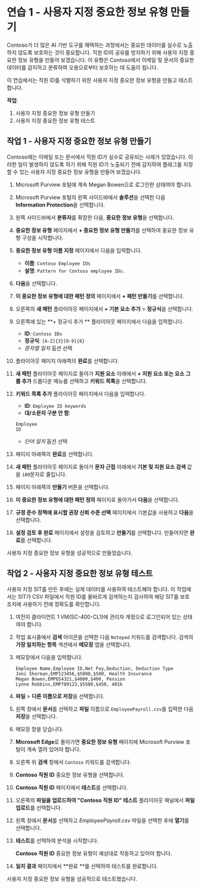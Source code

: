 # 연습 1 - 사용자 지정 중요한 정보 유형 만들기

Contoso가 더 많은 AI 기반 도구를 채택하는 과정에서는 중요한 데이터를 실수로 노출하지 않도록 보호하는 것이 중요합니다. 직원 ID의 공유를 방지하기 위해 사용자 지정 중요한 정보 유형을 만들어 보겠습니다. 이 유형은 Contoso에서 이메일 및 문서의 중요한 데이터를 감지하고 분류하여 오용으로부터 보호하는 데 도움이 됩니다.

이 연습에서는 직원 ID를 식별하기 위한 사용자 지정 중요한 정보 유형을 만들고 테스트합니다.

**작업**:

1. 사용자 지정 중요한 정보 유형 만들기
1. 사용자 지정 중요한 정보 유형 테스트

## 작업 1 - 사용자 지정 중요한 정보 유형 만들기

Contoso에는 이메일 또는 문서에서 직원 ID가 실수로 공유되는 사례가 있었습니다. 이러한 일이 발생하지 않도록 하기 위해 직원 ID가 노출되기 전에 감지하여 플래그를 지정할 수 있는 사용자 지정 중요한 정보 유형을 만들어 보겠습니다.

1. Microsoft Purview 포털에 계속 Megan Bowen으로 로그인한 상태여야 합니다.

1. Microsoft Purview 포털의 왼쪽 사이드바에서 **솔루션**을 선택한 다음 **Information Protection**을 선택합니다.

1. 왼쪽 사이드바에서 **분류자**를 확장한 다음, **중요한 정보 유형**을 선택합니다.

1. **중요한 정보 유형** 페이지에서 **+ 중요한 정보 유형 만들기**를 선택하여 중요한 정보 유형 구성을 시작합니다.

1. **중요한 정보 유형 이름 지정** 페이지에서 다음을 입력합니다.

    - **이름**: `Contoso Employee IDs`
    - **설명**: `Pattern for Contoso employee IDs.`

1. **다음**을 선택합니다.

1. **이 중요한 정보 유형에 대한 패턴 정의** 페이지에서 **+ 패턴 만들기**를 선택합니다.

1. 오른쪽의 **새 패턴** 플라이아웃 페이지에서 **+ 기본 요소 추가** > **정규식**을 선택합니다.

1. 오른쪽에 있는 **+ 정규식 추가 ** 플라이아웃 페이지에서 다음을 입력합니다.

    - **ID**: `Contoso IDs`
    - **정규식**: `[A-Z]{3}[0-9]{6}`
    - _문자열 일치_ 옵션 선택

1. 플라이아웃 페이지 아래쪽의 **완료**를 선택합니다.

1. **새 패턴** 플라이아웃 페이지로 돌아가 **지원 요소** 아래에서 **+ 지원 요소 또는 요소 그룹 추가** 드롭다운 메뉴를 선택하고 **키워드 목록**을 선택합니다.

1. **키워드 목록 추가** 플라이아웃 페이지에서 다음을 입력합니다.

    - **ID**: `Employee ID keywords`
    - **대/소문자 구분 안 함**:

    ```text
    Employee
    ID
    ```

    - _단어 일치_ 옵션 선택

1. 페이지 아래쪽의 **완료**를 선택합니다.

1. **새 패턴** 플라이아웃 페이지로 돌아가 **문자 근접** 아래에서 **기본 및 지원 요소 검색** 값을 `100`문자로 줄입니다.

1. 페이지 아래쪽의 **만들기** 버튼을 선택합니다.

1. **이 중요한 정보 유형에 대한 패턴 정의** 페이지로 돌아가서 **다음**을 선택합니다.

1. **규정 준수 정책에 표시할 권장 신뢰 수준 선택** 페이지에서 기본값을 사용하고 **다음**을 선택합니다.

1. **설정 검토 후 완료** 페이지에서 설정을 검토하고 **만들기**를 선택합니다. 만들어지면 **완료**를 선택합니다.

사용자 지정 중요한 정보 유형을 성공적으로 만들었습니다.

## 작업 2 - 사용자 지정 중요한 정보 유형 테스트

사용자 지정 SIT를 만든 후에는 실제 데이터를 사용하여 테스트해야 합니다. 이 작업에서는 SIT가 CSV 파일에서 직원 ID를 올바르게 검색하는지 검사하여 해당 SIT를 보호 조치에 사용하기 전에 정확도를 확인합니다.

1. 여전히 클라이언트 1 VM(SC-400-CL1)에 관리자 계정으로 로그인되어 있는 상태여야 합니다.

1. 작업 표시줄에서 **검색** 아이콘을 선택한 다음 `Notepad` 키워드를 검색합니다. 검색의 **가장 일치하는 항목** 섹션에서 **메모장** 앱을 선택합니다.

1. 메모장에서 다음을 입력합니다.

    ``` text
    Employee Name,Employee ID,Net Pay,Deduction, Deduction Type
    Joni Sherman,EMP123456,$5000,$500, Health Insurance
    Megan Bowen,EMP654321,$4000,$400, Pension
    Lynne Robbins,EMP789123,$5500,$450, 401k
    ```

1. **파일** > **다른 이름으로 저장**을 선택합니다.

1. 왼쪽 창에서 **문서**를 선택하고 **파일** 이름으로 `EmployeePayroll.csv`을 입력한 다음 **저장**을 선택합니다.

1. 메모장 창을 닫습니다.

1. **Microsoft Edge**로 돌아가면 **중요한 정보 유형** 페이지에 Microsoft Purview 포털이 계속 열려 있어야 합니다.

1. 오른쪽 위 **검색** 창에서 `Contoso` 키워드를 검색합니다.

1. **Contoso 직원 ID** 중요한 정보 유형을 선택합니다.

1. **Contoso 직원 ID** 페이지에서 **테스트**를 선택합니다.

1. 오른쪽의 **파일을 업로드하여 "Contoso 직원 ID" 테스트** 플라이아웃 패널에서 **파일 업로드**를 선택합니다.

1. 왼쪽 창에서 **문서**를 선택하고 _EmployeePayroll.csv_ 파일을 선택한 후에 **열기**를 선택합니다.

1. **테스트**를 선택하여 분석을 시작합니다.

   **Contoso 직원 ID** 중요한 정보 유형이 예상대로 작동하고 있어야 합니다.

1. **일치 결과** 페이지에서 **완료 **를 선택하여 테스트를 완료합니다.

사용자 지정 중요한 정보 유형을 성공적으로 테스트했습니다.
